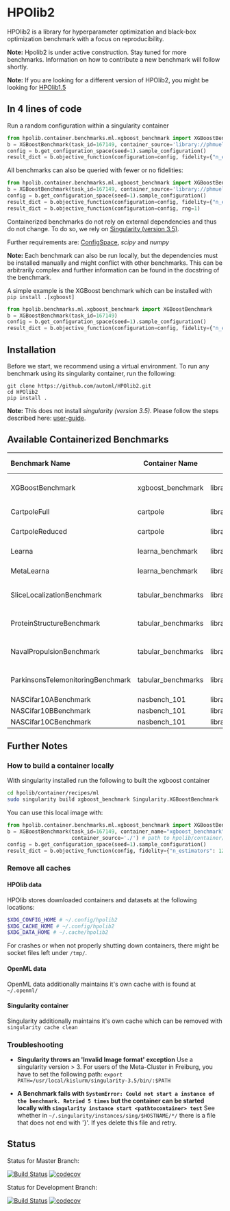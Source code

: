 # HPOlib2

HPOlib2 is a library for hyperparameter optimization and black-box optimization benchmark with a focus on reproducibility.

**Note:** Hpolib2 is under active construction. Stay tuned for more benchmarks. Information on how to contribute a new benchmark will follow shortly.

**Note:** If you are looking for a different version of HPOlib2, you might be looking for [HPOlib1.5](https://github.com/automl/HPOlib1.5) 

## In 4 lines of code

Run a random configuration within a singularity container
```python
from hpolib.container.benchmarks.ml.xgboost_benchmark import XGBoostBenchmark
b = XGBoostBenchmark(task_id=167149, container_source='library://phmueller/automl', rng=1)
config = b.get_configuration_space(seed=1).sample_configuration()
result_dict = b.objective_function(configuration=config, fidelity={"n_estimators": 128, "subsample": 0.5}, rng=1)
```

All benchmarks can also be queried with fewer or no fidelities:

```python
from hpolib.container.benchmarks.ml.xgboost_benchmark import XGBoostBenchmark
b = XGBoostBenchmark(task_id=167149, container_source='library://phmueller/automl', rng=1)
config = b.get_configuration_space(seed=1).sample_configuration()
result_dict = b.objective_function(configuration=config, fidelity={"n_estimators": 128,}, rng=1)
result_dict = b.objective_function(configuration=config, rng=1)
```

Containerized benchmarks do not rely on external dependencies and thus do not change. To do so, we rely on [Singularity (version 3.5)](https://sylabs.io/guides/3.5/user-guide/).
 
Further requirements are: [ConfigSpace](https://github.com/automl/ConfigSpace), *scipy* and *numpy* 

**Note:** Each benchmark can also be run locally, but the dependencies must be installed manually and might conflict with other benchmarks. 
 This can be arbitrarily complex and further information can be found in the docstring of the benchmark.
 
A simple example is the XGBoost benchmark which can be installed with `pip install .[xgboost]`
```python
from hpolib.benchmarks.ml.xgboost_benchmark import XGBoostBenchmark
b = XGBoostBenchmark(task_id=167149)
config = b.get_configuration_space(seed=1).sample_configuration()
result_dict = b.objective_function(configuration=config, fidelity={"n_estimators": 128, "subsample": 0.5}, rng=1)

```

## Installation

Before we start, we recommend using a virtual environment. To run any benchmark using its singularity container, 
run the following:
```
git clone https://github.com/automl/HPOlib2.git
cd HPOlib2 
pip install .
```

**Note:** This does not install *singularity (version 3.5)*. Please follow the steps described here: [user-guide](https://sylabs.io/guides/3.5/user-guide/quick_start.html#quick-installation-steps).   

## Available Containerized Benchmarks

| Benchmark Name                    | Container Name     | Container Source                     | Hosted at | Additional Info                      |
| :-------------------------------- | ------------------ | ------------------------------------ | ----------|-------------------------------------- |
| XGBoostBenchmark                  | xgboost_benchmark  | library://phmueller/automl/xgboost_benchmark | [Sylabs](https://cloud.sylabs.io/library/_container/5f0f610eae86dd3232deb5a5) | Works with OpenML task ids |
| CartpoleFull                      | cartpole           | library://phmueller/automl/cartpole  | [Sylabs](https://cloud.sylabs.io/library/_container/5f0f310084a01836e4395601) | Not deterministic                    |
| CartpoleReduced                   | cartpole           | library://phmueller/automl/cartpole  | [Sylabs](https://cloud.sylabs.io/library/_container/5f0f310084a01836e4395601) | Not deterministic                    |
| Learna                            | learna_benchmark   | library://phmueller/automl/learna_benchmark | [Sylabs](https://cloud.sylabs.io/library/_container/5f0f31c3b1793638c1134e58) | Not deterministic                    |
| MetaLearna                        | learna_benchmark   | library://phmueller/automl/learna_benchmark | [Sylabs](https://cloud.sylabs.io/library/_container/5f0f31c3b1793638c1134e58) | Not deterministic                    |
| SliceLocalizationBenchmark        | tabular_benchmarks | library://phmueller/automl/tabular_benchmarks | [Sylabs](https://cloud.sylabs.io/library/_container/5f0f630cb1793638c1134e5d) | Loading may take several minutes     |
| ProteinStructureBenchmark         | tabular_benchmarks | library://phmueller/automl/tabular_benchmarks | [Sylabs](https://cloud.sylabs.io/library/_container/5f0f630cb1793638c1134e5d) | Loading may take several minutes     |
| NavalPropulsionBenchmark          | tabular_benchmarks | library://phmueller/automl/tabular_benchmarks | [Sylabs](https://cloud.sylabs.io/library/_container/5f0f630cb1793638c1134e5d) | Loading may take several minutes     |
| ParkinsonsTelemonitoringBenchmark | tabular_benchmarks | library://phmueller/automl/tabular_benchmarks | [Sylabs](https://cloud.sylabs.io/library/_container/5f0f630cb1793638c1134e5d) | Loading may take several minutes     |
| NASCifar10ABenchmark              | nasbench_101       | library://phmueller/automl/nasbench_101 | [Sylabs](https://cloud.sylabs.io/library/_container/5f227263b1793638c1135c37) |                                     |
| NASCifar10BBenchmark              | nasbench_101       | library://phmueller/automl/nasbench_101 | [Sylabs](https://cloud.sylabs.io/library/_container/5f227263b1793638c1135c37) |                                     |
| NASCifar10CBenchmark              | nasbench_101       | library://phmueller/automl/nasbench_101 | [Sylabs](https://cloud.sylabs.io/library/_container/5f227263b1793638c1135c37) |                                     |

## Further Notes

### How to build a container locally

With singularity installed run the following to built the xgboost container

```bash
cd hpolib/container/recipes/ml
sudo singularity build xgboost_benchmark Singularity.XGBoostBenchmark
```

You can use this local image with:

```python
from hpolib.container.benchmarks.ml.xgboost_benchmark import XGBoostBenchmark
b = XGBoostBenchmark(task_id=167149, container_name="xgboost_benchmark", 
                     container_source='./') # path to hpolib/container/recipes/ml
config = b.get_configuration_space(seed=1).sample_configuration()
result_dict = b.objective_function(config, fidelity={"n_estimators": 128, "subsample": 0.5})
```

### Remove all caches

#### HPOlib data
HPOlib stores downloaded containers and datasets at the following locations:

```bash
$XDG_CONFIG_HOME # ~/.config/hpolib2
$XDG_CACHE_HOME # ~/.config/hpolib2
$XDG_DATA_HOME # ~/.cache/hpolib2
```

For crashes or when not properly shutting down containers, there might be socket files left under `/tmp/`.

#### OpenML data

OpenML data additionally maintains it's own cache with is found at `~/.openml/`

#### Singularity container

Singularity additionally maintains it's own cache which can be removed with `singularity cache clean`

### Troubleshooting

  - **Singularity throws an 'Invalid Image format' exception**
  Use a singularity version > 3. For users of the Meta-Cluster in Freiburg, you have to set the following path:
  ```export PATH=/usr/local/kislurm/singularity-3.5/bin/:$PATH```

  - **A Benchmark fails with `SystemError: Could not start a instance of the benchmark. Retried 5 times` but the container 
can be started locally with `singularity instance start <pathtocontainer> test`**
See whether in `~/.singularity/instances/sing/$HOSTNAME/*/` there is a file that does not end with '}'. If yes delete this file and retry.   
  
## Status

Status for Master Branch: 

[![Build Status](https://travis-ci.org/automl/HPOlib2.svg?branch=master)](https://travis-ci.org/automl/HPOlib2)
[![codecov](https://codecov.io/gh/automl/HPOlib2/branch/master/graph/badge.svg)](https://codecov.io/gh/automl/HPOlib2)

Status for Development Branch: 

[![Build Status](https://travis-ci.org/automl/HPOlib2.svg?branch=development)](https://travis-ci.org/automl/HPOlib2)
[![codecov](https://codecov.io/gh/automl/HPOlib2/branch/development/graph/badge.svg)](https://codecov.io/gh/automl/HPOlib2)
